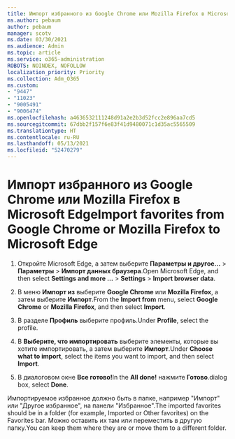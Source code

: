 ```yaml
---
title: Импорт избранного из Google Chrome или Mozilla Firefox в Microsoft Edge
ms.author: pebaum
author: pebaum
manager: scotv
ms.date: 03/30/2021
ms.audience: Admin
ms.topic: article
ms.service: o365-administration
ROBOTS: NOINDEX, NOFOLLOW
localization_priority: Priority
ms.collection: Adm_O365
ms.custom:
- "9447"
- "11023"
- "9005491"
- "9006474"
ms.openlocfilehash: a4636532111248d91a2e2b3d52fcc2e896aa7cd5
ms.sourcegitcommit: 67dbb2f157f6e83f41d9480071c1d35ac5565509
ms.translationtype: HT
ms.contentlocale: ru-RU
ms.lasthandoff: 05/13/2021
ms.locfileid: "52470279"
---
```

# <a name="import-favorites-from-google-chrome-or-mozilla-firefox-to-microsoft-edge"></a><span data-ttu-id="1881d-102">Импорт избранного из Google Chrome или Mozilla Firefox в Microsoft Edge</span><span class="sxs-lookup"><span data-stu-id="1881d-102">Import favorites from Google Chrome or Mozilla Firefox to Microsoft Edge</span></span>

1. <span data-ttu-id="1881d-103">Откройте Microsoft Edge, а затем выберите **Параметры и другое...** > **Параметры** > **Импорт данных браузера**.</span><span class="sxs-lookup"><span data-stu-id="1881d-103">Open Microsoft Edge, and then select **Settings and more ...** > **Settings** > **Import browser data**.</span></span>

1. <span data-ttu-id="1881d-104">В меню **Импорт из** выберите **Google Chrome** или **Mozilla Firefox**, а затем выберите **Импорт**.</span><span class="sxs-lookup"><span data-stu-id="1881d-104">From the **Import from** menu, select **Google Chrome** or **Mozilla Firefox**, and then select **Import**.</span></span>

1. <span data-ttu-id="1881d-105">В разделе **Профиль** выберите профиль.</span><span class="sxs-lookup"><span data-stu-id="1881d-105">Under **Profile**, select the profile.</span></span>

1. <span data-ttu-id="1881d-106">В **Выберите, что импортировать** выберите элементы, которые вы хотите импортировать, а затем выберите **Импорт**.</span><span class="sxs-lookup"><span data-stu-id="1881d-106">Under **Choose what to import**, select the items you want to import, and then select **Import**.</span></span>

1. <span data-ttu-id="1881d-107">В диалоговом окне **Все готово!**</span><span class="sxs-lookup"><span data-stu-id="1881d-107">In the **All done!**</span></span> <span data-ttu-id="1881d-108">нажмите **Готово**.</span><span class="sxs-lookup"><span data-stu-id="1881d-108">dialog box, select **Done**.</span></span>

<span data-ttu-id="1881d-109">Импортируемое избранное должно быть в папке, например "Импорт" или "Другое избранное", на панели "Избранное".</span><span class="sxs-lookup"><span data-stu-id="1881d-109">The imported favorites should be in a folder (for example, Imported or Other favorites) on the Favorites bar.</span></span> <span data-ttu-id="1881d-110">Можно оставить их там или переместить в другую папку.</span><span class="sxs-lookup"><span data-stu-id="1881d-110">You can keep them where they are or move them to a different folder.</span></span>
